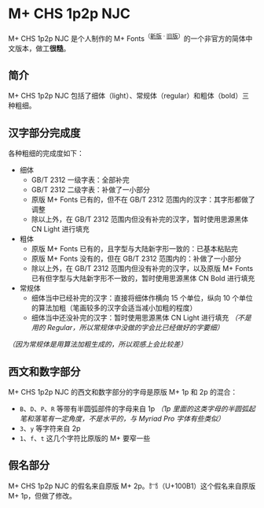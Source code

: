 # M+ CHS 1p2p NJC
M+ CHS 1p2p NJC 是个人制作的 M+ Fonts<sup>（[新版](https://mplusfonts.github.io) · [旧版](https://mplus-fonts.osdn.jp/)）</sup>的一个非官方的简体中文版本，做工**很糙**。

## 简介
M+ CHS 1p2p NJC 包括了细体（light）、常规体（regular）和粗体（bold）三种粗细。

## 汉字部分完成度
各种粗细的完成度如下：
* 细体
    * GB/T 2312 一级字表：全部补完
    * GB/T 2312 二级字表：补做了一小部分
    * 原版 M+ Fonts 已有的，但不在 GB/T 2312 范围内的汉字：其字形都做了调整
    * 除以上外，在 GB/T 2312 范围内但没有补完的汉字，暂时使用思源黑体 CN Light 进行填充
* 粗体
    * 原版 M+ Fonts 已有的，且字型与大陆新字形一致的：已基本粘贴完
    * 原版 M+ Fonts 没有的，但在 GB/T 2312 范围内的：补做了一小部分
    * 除以上外，在 GB/T 2312 范围内但没有补完的汉字，以及原版 M+ Fonts 已有但字型与大陆新字形不一致的，暂时使用思源黑体 CN Bold 进行填充
* 常规体
    * 细体当中已经补完的汉字：直接将细体作横向 15 个单位，纵向 10 个单位的算法加粗（笔画较多的汉字会适当减小加粗的程度）
    * 细体当中还没补完的汉字：暂时使用思源黑体 CN Light 进行填充 *（不是用的 Regular，所以常规体中没做的字会比已经做好的字要细）*

*（因为常规体是用算法加粗生成的，所以观感上会比较差）*

## 西文和数字部分
M+ CHS 1p2p NJC 的西文和数字部分的字母是原版 M+ 1p 和 2p 的混合：
* `B`、`D`、`P`、`R` 等带有半圆弧部件的字母来自 1p *（1p 里面的这类字母的半圆弧起笔和落笔有一定角度，不是水平的，与 Myriad Pro 字体有些类似）*
* `3`、`y` 等字符来自 2p
* `1`、`f`、`t` 这几个字符比原版的 M+ 要窄一些

## 假名部分
M+ CHS 1p2p NJC 的假名来自原版 M+ 2p。`𐂱`（U+100B1）这个假名来自原版 M+ 1p，但做了修改。
